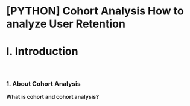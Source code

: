 # [PYTHON] Cohort Analysis How to analyze User Retention
<h1>I. Introduction</h1>
<br>
<h3>1. About Cohort Analysis</h3>
  <b>What is cohort and cohort analysis?</b>
